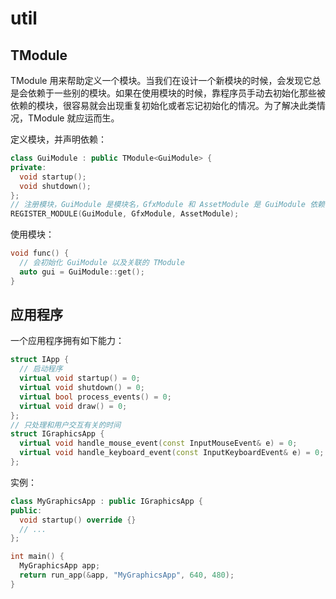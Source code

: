 # util

## TModule

TModule 用来帮助定义一个模块。当我们在设计一个新模块的时候，会发现它总是会依赖于一些别的模块。如果在使用模块的时候，靠程序员手动去初始化那些被依赖的模块，很容易就会出现重复初始化或者忘记初始化的情况。为了解决此类情况，TModule 就应运而生。

定义模块，并声明依赖：

```cpp
class GuiModule : public TModule<GuiModule> {
private:
  void startup();
  void shutdown();
};
// 注册模块，GuiModule 是模块名，GfxModule 和 AssetModule 是 GuiModule 依赖的模块
REGISTER_MODULE(GuiModule, GfxModule, AssetModule);
```

使用模块：

```cpp
void func() {
  // 会初始化 GuiModule 以及关联的 TModule
  auto gui = GuiModule::get();
}
```

## 应用程序

一个应用程序拥有如下能力：

```cpp
struct IApp {
  // 启动程序
  virtual void startup() = 0;
  virtual void shutdown() = 0;
  virtual bool process_events() = 0;
  virtual void draw() = 0;
};
// 只处理和用户交互有关的时间
struct IGraphicsApp {
  virtual void handle_mouse_event(const InputMouseEvent& e) = 0;
  virtual void handle_keyboard_event(const InputKeyboardEvent& e) = 0;
};
```

实例：

```cpp
class MyGraphicsApp : public IGraphicsApp {
public:
  void startup() override {}
  // ...
};

int main() {
  MyGraphicsApp app;
  return run_app(&app, "MyGraphicsApp", 640, 480);
}
```
